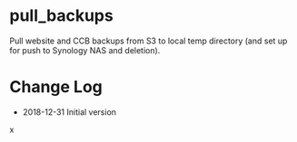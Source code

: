 # pull_backups
Pull website and CCB backups from S3 to local temp directory (and set up for push to Synology NAS and deletion).

# Change Log

* 2018-12-31 Initial version

x